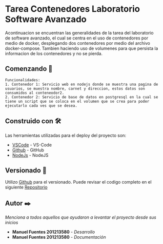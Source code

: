 # Tarea Contenedores Laboratorio Software Avanzado


Acontinuacion se encuentran las generalidades de la tarea del laboratorio de software avanzado, el cual se centra en el uso de contenedores por medio de docker, desplegando dos contenedores por medio del archivo docker-compose. Tambien haciendo uso de volumenes para que persista la informacion de los contenedores y no se pierda.

## Comenzando 🚀

    Funcionalidades:
    1. Contenedor 1: Servicio web en nodejs donde se muestra una pagina de usuarios, se muestra nombre, carnet y direccion, estos datos son consumidos al conteneodor2.
    2. Contenedor 2: Servicio de base de datos en postgresql en la cual se tiene un script que se coloca en el volumen que se crea para poder ejecutarlo cada ves que se desea.

## Construido con 🛠️

Las herramientas utilizadas para el deploy del proyecto son:

* [VSCode](https://code.visualstudio.com/) - VS-Code
* [Github](https://github.com/) - GitHub
* [NodeJs](https://nodejs.org/es/) - NodeJS


## Versionado 📌

Utilizo [Github](https://github.com/manuel1358000/tareacontenedores.git) para el versionado. Puede revisar el codigo completo en el siguiente [Repositorio](https://github.com/manuel1358000/tareacontenedores.git)

## Autor ✒️

_Menciona a todos aquellos que ayudaron a levantar el proyecto desde sus inicios_

* **Manuel Fuentes 201213580** - *Desarrollo* 
* **Manuel Fuentes 201213580** - *Documentación*
